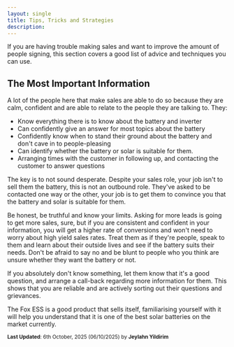 ```yaml
---
layout: single
title: Tips, Tricks and Strategies
description: 
---
```


If you are having trouble making sales and want to improve the amount of people signing, this section covers a good list of advice and techniques you can use.

## The Most Important Information

A lot of the people here that make sales are able to do so because they are calm, confident and are able to relate to the people they are talking to. They:

- Know everything there is to know about the battery and inverter
- Can confidently give an answer for most topics about the battery
- Confidently know when to stand their ground about the battery and don't cave in to people-pleasing
- Can identify whether the battery or solar is suitable for them.
- Arranging times with the customer in following up, and contacting the customer to answer questions

The key is to not sound desperate. Despite your sales role, your job isn't to sell them the battery, this is not an outbound role. They've asked to be contacted one way or the other, your job is to get them to convince you that the battery and solar is suitable for them.

Be honest, be truthful and know your limits. Asking for more leads is going to get more sales, sure, but if you are consistent and confident in your information, you will get a higher rate of conversions and won't need to worry about high yield sales rates. Treat them as if they're people, speak to them and learn about their outside lives and see if the battery suits their needs. Don't be afraid to say no and be blunt to people who you think are unsure whether they want the battery or not.

If you absolutely don't know something, let them know that it's a good question, and arrange a call-back regarding more information for them. This shows that you are reliable and are actively sorting out their questions and grievances.

The Fox ESS is a good product that sells itself, familiarising yourself with it will help you understand that it is one of the best solar batteries on the market currently.

<sup>**Last Updated**: 6th October, 2025 (06/10/2025) by **Jeylahn Yildirim**</sup>
